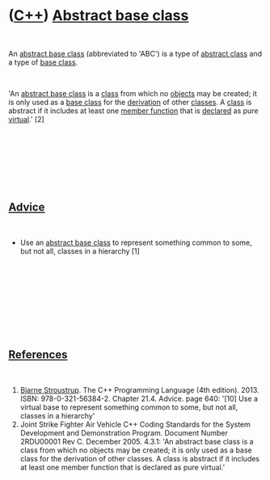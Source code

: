 



 

 

 

 

 

([C++](Cpp.md)) [Abstract base class](CppAbstractBaseClass.md)
================================================================

 

An [abstract base class](CppAbstractBaseClass.md) (abbreviated to
'ABC') is a type of [abstract class](CppAbstractClass.md) and a type of
[base class](CppBaseClass.md).

 

'An [abstract base class](CppAbstractBaseClass.md) is a
[class](CppClass.md) from which no [objects](CppObject.md) may be
created; it is only used as a [base class](CppBaseClass.md) for the
[derivation](CppDerivedClass.md) of other [classes](CppClass.md). A
[class](CppClass.md) is abstract if it includes at least one [member
function](CppMemberFunction.md) that is [declared](CppDeclaration.md)
as pure [virtual](CppVirtual.md).' \[2\]

 

 

 

 

[Advice](CppAdvice.md)
-----------------------

 

-   Use an [abstract base class](CppAbstractBaseClass.md) to represent
    something common to some, but not all, classes in a hierarchy \[1\]

 

 

 

 

 

[References](CppReferences.md)
-------------------------------

 

1.  [Bjarne Stroustrup](CppBjarneStroustrup.md). The C++ Programming
    Language (4th edition). 2013. ISBN: 978-0-321-56384-2. Chapter 21.4.
    Advice. page 640: '\[10\] Use a virtual base to represent something
    common to some, but not all, classes in a hierarchy'
2.  Joint Strike Fighter Air Vehicle C++ Coding Standards for the System
    Development and Demonstration Program. Document Number 2RDU00001
    Rev C. December 2005. 4.3.1: 'An abstract base class is a class from
    which no objects may be created; it is only used as a base class for
    the derivation of other classes. A class is abstract if it includes
    at least one member function that is declared as pure virtual.'

 

 

 

 

 





 



